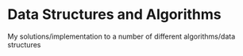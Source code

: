 # Data Structures and Algorithms
My solutions/implementation to a number of different algorithms/data structures
